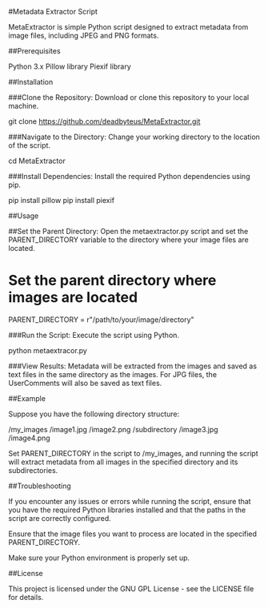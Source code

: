 #Metadata Extractor Script


MetaExtractor is simple Python script designed to extract metadata from image files, including JPEG and PNG formats.


##Prerequisites


Python 3.x
Pillow library
Piexif library


##Installation


###Clone the Repository: Download or clone this repository to your local machine.


git clone https://github.com/deadbyteus/MetaExtractor.git


###Navigate to the Directory: Change your working directory to the location of the script.


cd MetaExtractor


###Install Dependencies: Install the required Python dependencies using pip.


pip install pillow
pip install piexif


##Usage


##Set the Parent Directory: Open the metaextractor.py script and set the PARENT_DIRECTORY variable to the directory where your image files are located.


# Set the parent directory where images are located
PARENT_DIRECTORY = r"/path/to/your/image/directory"


###Run the Script: Execute the script using Python.


python metaextracor.py


###View Results: Metadata will be extracted from the images and saved as text files in the same directory as the images. For JPG files, the UserComments will also be saved as text files.


##Example

Suppose you have the following directory structure:


/my_images
    /image1.jpg
    /image2.png
    /subdirectory
        /image3.jpg
        /image4.png


Set PARENT_DIRECTORY in the script to /my_images, and running the script will extract metadata from all images in the specified directory and its subdirectories.


##Troubleshooting


If you encounter any issues or errors while running the script, ensure that you have the required Python libraries installed and that the paths in the script are correctly configured.

Ensure that the image files you want to process are located in the specified PARENT_DIRECTORY.

Make sure your Python environment is properly set up.


##License


This project is licensed under the GNU GPL License - see the LICENSE file for details.
